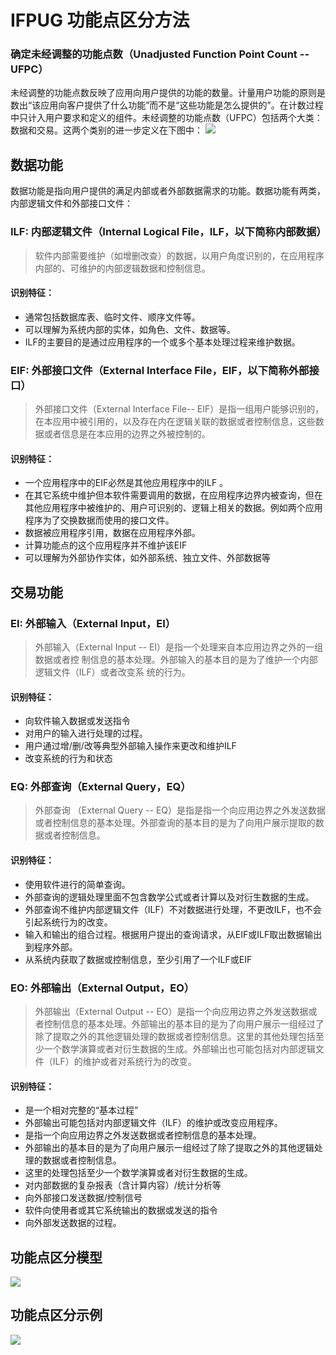 # IFPUG 功能点区分方法
### 确定未经调整的功能点数（Unadjusted Function Point Count --UFPC）
未经调整的功能点数反映了应用向用户提供的功能的数量。计量用户功能的原则是数出“该应用向客户提供了什么功能”而不是“这些功能是怎么提供的”。在计数过程中只计入用户要求和定义的组件。未经调整的功能点数（UFPC）包括两个大类：数据和交易。这两个类别的进一步定义在下图中：
![](/home/vk/essay/images/功能点分类.png)

## 数据功能
数据功能是指向用户提供的满足内部或者外部数据需求的功能。数据功能有两类，内部逻辑文件和外部接口文件：

### ILF: 内部逻辑文件（Internal Logical File，ILF，以下简称内部数据）
> 软件内部需要维护（如增删改查）的数据，以用户角度识别的，在应用程序内部的、可维护的内部逻辑数据和控制信息。
#### 识别特征：
* 通常包括数据库表、临时文件、顺序文件等。
* 可以理解为系统内部的实体，如角色、文件、数据等。
* ILF的主要目的是通过应用程序的一个或多个基本处理过程来维护数据。

### EIF: 外部接口文件（External Interface File，EIF，以下简称外部接口）
> 外部接口文件（External Interface File-- EIF）是指一组用户能够识别的，在本应用中被引用的，以及存在内在逻辑关联的数据或者控制信息，这些数据或者信息是在本应用的边界之外被控制的。
#### 识别特征：
* 一个应用程序中的EIF必然是其他应用程序中的ILF 。
* 在其它系统中维护但本软件需要调用的数据，在应用程序边界内被查询，但在其他应用程序中被维护的、用户可识别的、逻辑上相关的数据。例如两个应用程序为了交换数据而使用的接口文件。
* 数据被应用程序引用，数据在应用程序外部。
* 计算功能点的这个应用程序并不维护该EIF
* 可以理解为外部协作实体，如外部系统、独立文件、外部数据等

## 交易功能
### EI: 外部输入（External Input，EI）
> 外部输入（External Input -- EI）是指一个处理来自本应用边界之外的一组数据或者控 制信息的基本处理。外部输入的基本目的是为了维护一个内部逻辑文件（ILF）或者改变系 统的行为。
#### 识别特征：
* 向软件输入数据或发送指令
* 对用户的输入进行处理的过程。
* 用户通过增/删/改等典型外部输入操作来更改和维护ILF
* 改变系统的行为和状态

### EQ: 外部查询（External Query，EQ）
> 外部查询 （External Query -- EQ）是指是指一个向应用边界之外发送数据或者控制信息的基本处理。外部查询的基本目的是为了向用户展示提取的数据或者控制信息。
#### 识别特征：
* 使用软件进行的简单查询。
* 外部查询的逻辑处理里面不包含数学公式或者计算以及对衍生数据的生成。
* 外部查询不维护内部逻辑文件（ILF）不对数据进行处理，不更改ILF，也不会引起系统行为的改变。
* 输入和输出的组合过程。根据用户提出的查询请求，从EIF或ILF取出数据输出到程序外部。
* 从系统内获取了数据或控制信息，至少引用了一个ILF或EIF

### EO: 外部输出（External Output，EO）
> 外部输出（External Output -- EO）是指一个向应用边界之外发送数据或者控制信息的基本处理。外部输出的基本目的是为了向用户展示一组经过了除了提取之外的其他逻辑处理的数据或者控制信息。这里的其他处理包括至少一个数学演算或者对衍生数据的生成。外部输出也可能包括对内部逻辑文件（ILF）的维护或者对系统行为的改变。
#### 识别特征：
* 是一个相对完整的“基本过程”
* 外部输出可能包括对内部逻辑文件（ILF）的维护或改变应用程序。
* 是指一个向应用边界之外发送数据或者控制信息的基本处理。
* 外部输出的基本目的是为了向用户展示一组经过了除了提取之外的其他逻辑处理的数据或者控制信息。
* 这里的处理包括至少一个数学演算或者对衍生数据的生成。
* 对内部数据的复杂报表（含计算内容）/统计分析等
* 向外部接口发送数据/控制信号
* 软件向使用者或其它系统输出的数据或发送的指令
* 向外部发送数据的过程。

## 功能点区分模型

![](/home/vk/essay/images/功能点判断模型.png)



## 功能点区分示例

![](/home/vk/essay/images/功能点估算示例.jpg)
